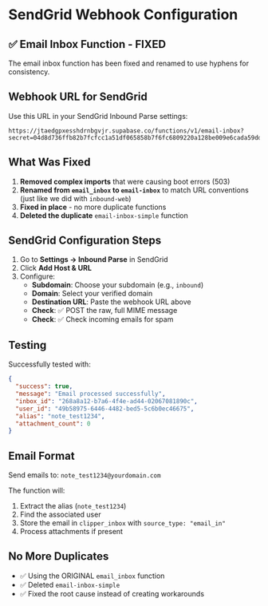 # SendGrid Webhook Configuration

## ✅ Email Inbox Function - FIXED

The email inbox function has been fixed and renamed to use hyphens for consistency.

## Webhook URL for SendGrid

Use this URL in your SendGrid Inbound Parse settings:

```
https://jtaedgpxesshdrnbgvjr.supabase.co/functions/v1/email-inbox?secret=04d8d736ffb82b7fcfcc1a51df065858b7f6fc6809220a128be009e6cada59dd
```

## What Was Fixed

1. **Removed complex imports** that were causing boot errors (503)
2. **Renamed from `email_inbox` to `email-inbox`** to match URL conventions (just like we did with `inbound-web`)
3. **Fixed in place** - no more duplicate functions
4. **Deleted the duplicate** `email-inbox-simple` function

## SendGrid Configuration Steps

1. Go to **Settings → Inbound Parse** in SendGrid
2. Click **Add Host & URL**
3. Configure:
   - **Subdomain**: Choose your subdomain (e.g., `inbound`)
   - **Domain**: Select your verified domain
   - **Destination URL**: Paste the webhook URL above
   - **Check**: ✅ POST the raw, full MIME message
   - **Check**: ✅ Check incoming emails for spam

## Testing

Successfully tested with:
```json
{
  "success": true,
  "message": "Email processed successfully",
  "inbox_id": "268a8a12-b7a6-4f4e-ad44-02067081890c",
  "user_id": "49b58975-6446-4482-bed5-5c6b0ec46675",
  "alias": "note_test1234",
  "attachment_count": 0
}
```

## Email Format

Send emails to: `note_test1234@yourdomain.com`

The function will:
1. Extract the alias (`note_test1234`)
2. Find the associated user
3. Store the email in `clipper_inbox` with `source_type: "email_in"`
4. Process attachments if present

## No More Duplicates

- ✅ Using the ORIGINAL `email_inbox` function
- ✅ Deleted `email-inbox-simple` 
- ✅ Fixed the root cause instead of creating workarounds
